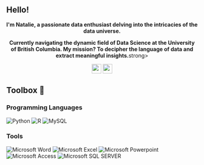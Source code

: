 ## Hello!

<p align="center"><strong>I'm Natalie, a passionate data enthusiast delving into the intricacies of the data universe.</strong></p>

<p align="center"><strong>Currently navigating the dynamic field of Data Science at the University of British Columbia. My mission? To decipher the language of data and extract meaningful insights.</strong>strong></p>

<p align="center">
  <a href="https://www.linkedin.com/in/nataliecoutinho" target="_blank"><img height="25" src="https://img.shields.io/badge/-LinkedIn-0e76a8?style=for-the-badge&logo=Linkedin&logoColor=white"></a>
  <a href="https://www.nataliecoutinho.com" target="_blank"><img height="25" src="https://img.shields.io/badge/Portfolio-0077cc?style=for-the-badge&logo=About.me&logoColor=white"></a>
</p>


## Toolbox 🧠

### Programming Languages
![Python](https://img.shields.io/badge/Python-3670A0?style=for-the-badg&logo=Python&logoColor=ffdd54)
![R](https://img.shields.io/badge/R-%23276DC3.svg?style=for-the-badg&logo=R&logoColor=white)
![MySQL](https://img.shields.io/badge/MySQL-%230082A1.svg?style=for-the-badg&logo=MySQL&logoColor=white)

### Tools
![Microsoft Word](https://img.shields.io/badge/Microsoft_Word-2B579A?style=for-the-badge&logo=microsoft-word&logoColor=white)
![Microsoft Excel](https://img.shields.io/badge/Microsoft_Excel-217346?style=for-the-badge&logo=microsoft-excel&logoColor=white)
![Microsoft Powerpoint](https://img.shields.io/badge/Microsoft_PowerPoint-B7472A?style=for-the-badge&logo=microsoft-powerpoint&logoColor=white)
![Microsoft Access](https://img.shields.io/badge/Microsoft_Access-A4373A?style=for-the-badge&logo=microsoft-access&logoColor=white)
![Microsoft SQL SERVER](https://img.shields.io/badge/Microsoft_SQL_Server-CC2927?style=for-the-badge&logo=microsoft-sql-server&logoColor=white)

